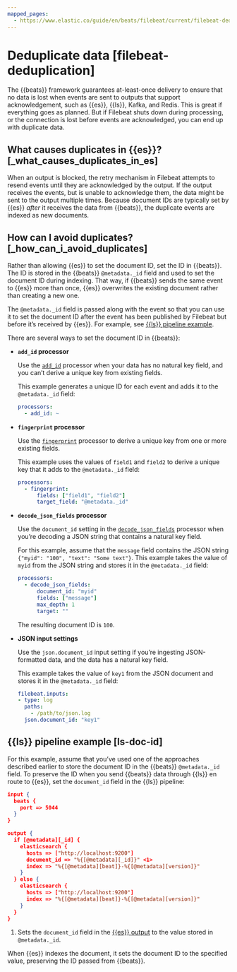 ```yaml
---
mapped_pages:
  - https://www.elastic.co/guide/en/beats/filebeat/current/filebeat-deduplication.html
---
```


# Deduplicate data [filebeat-deduplication]

The {{beats}} framework guarantees at-least-once delivery to ensure that no data is lost when events are sent to outputs that support acknowledgement, such as {{es}}, {{ls}}, Kafka, and Redis. This is great if everything goes as planned. But if Filebeat shuts down during processing, or the connection is lost before events are acknowledged, you can end up with duplicate data.


## What causes duplicates in {{es}}? [_what_causes_duplicates_in_es]

When an output is blocked, the retry mechanism in Filebeat attempts to resend events until they are acknowledged by the output. If the output receives the events, but is unable to acknowledge them, the data might be sent to the output multiple times. Because document IDs are typically set by {{es}} *after* it receives the data from {{beats}}, the duplicate events are indexed as new documents.


## How can I avoid duplicates? [_how_can_i_avoid_duplicates]

Rather than allowing {{es}} to set the document ID, set the ID in {{beats}}. The ID is stored in the {{beats}} `@metadata._id` field and used to set the document ID during indexing. That way, if {{beats}} sends the same event to {{es}} more than once, {{es}} overwrites the existing document rather than creating a new one.

The `@metadata._id` field is passed along with the event so that you can use it to set the document ID after the event has been published by Filebeat but before it’s received by {{es}}. For example, see [{{ls}} pipeline example](#ls-doc-id).

There are several ways to set the document ID in {{beats}}:

* **`add_id` processor**

    Use the [`add_id`](/reference/filebeat/add-id.md) processor when your data has no natural key field, and you can’t derive a unique key from existing fields.

    This example generates a unique ID for each event and adds it to the `@metadata._id` field:

    ```yaml
    processors:
      - add_id: ~
    ```

* **`fingerprint` processor**

    Use the [`fingerprint`](/reference/filebeat/fingerprint.md) processor to derive a unique key from one or more existing fields.

    This example uses the values of `field1` and `field2` to derive a unique key that it adds to the `@metadata._id` field:

    ```yaml
    processors:
      - fingerprint:
          fields: ["field1", "field2"]
          target_field: "@metadata._id"
    ```

* **`decode_json_fields` processor**

    Use the `document_id` setting in the [`decode_json_fields`](/reference/filebeat/decode-json-fields.md) processor when you’re decoding a JSON string that contains a natural key field.

    For this example, assume that the `message` field contains the JSON string `{"myid": "100", "text": "Some text"}`. This example takes the value of `myid` from the JSON string and stores it in the `@metadata._id` field:

    ```yaml
    processors:
      - decode_json_fields:
          document_id: "myid"
          fields: ["message"]
          max_depth: 1
          target: ""
    ```

    The resulting document ID is `100`.

* **JSON input settings**

    Use the `json.document_id` input setting if you’re ingesting JSON-formatted data, and the data has a natural key field.

    This example takes the value of `key1` from the JSON document and stores it in the `@metadata._id` field:

    ```yaml
    filebeat.inputs:
    - type: log
      paths:
        - /path/to/json.log
      json.document_id: "key1"
    ```



## {{ls}} pipeline example [ls-doc-id]

For this example, assume that you’ve used one of the approaches described earlier to store the document ID in the {{beats}} `@metadata._id` field. To preserve the ID when you send {{beats}} data through {{ls}} en route to {{es}}, set the `document_id` field in the {{ls}} pipeline:

```json
input {
  beats {
    port => 5044
  }
}

output {
  if [@metadata][_id] {
    elasticsearch {
      hosts => ["http://localhost:9200"]
      document_id => "%{[@metadata][_id]}" <1>
      index => "%{[@metadata][beat]}-%{[@metadata][version]}"
    }
  } else {
    elasticsearch {
      hosts => ["http://localhost:9200"]
      index => "%{[@metadata][beat]}-%{[@metadata][version]}"
    }
  }
}
```

1. Sets the `document_id` field in the [{{es}} output](logstash://docs/reference/plugins-outputs-elasticsearch.md) to the value stored in `@metadata._id`.


When {{es}} indexes the document, it sets the document ID to the specified value, preserving the ID passed from {{beats}}.

